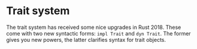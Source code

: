# Trait system

The trait system has received some nice upgrades in Rust 2018. These come with two
new syntactic forms: `impl Trait` and `dyn Trait`. The former gives you new powers,
the latter clarifies syntax for trait objects.